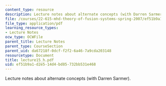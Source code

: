 ```yaml
---
content_type: resource
description: Lecture notes about alternate concepts (with Darren Sarmer).
file: /courses/22-615-mhd-theory-of-fusion-systems-spring-2007/ef51b9a1d2e514d4bd85732bb531e468_lecture15_h.pdf
file_type: application/pdf
learning_resource_types:
- Lecture Notes
ocw_type: OCWFile
parent_title: Lecture Notes
parent_type: CourseSection
parent_uid: da67218f-0dcf-f2f2-6a46-7a9cda203148
resourcetype: Document
title: lecture15_h.pdf
uid: ef51b9a1-d2e5-14d4-bd85-732bb531e468
---
```

Lecture notes about alternate concepts (with Darren Sarmer).

